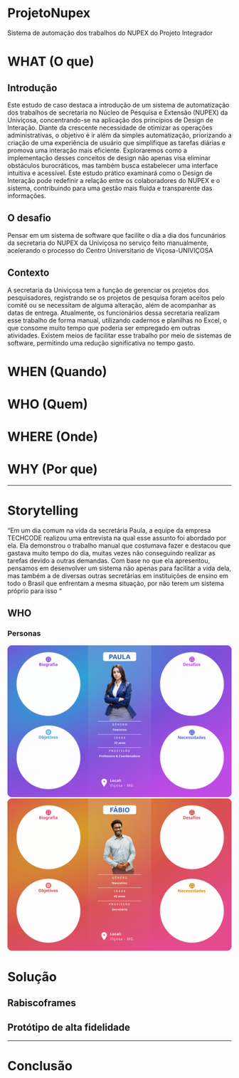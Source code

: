 # ProjetoNupex
Sistema de automação dos trabalhos do NUPEX do Projeto Integrador

# WHAT (O que)
## Introdução
Este estudo de caso destaca a introdução de um sistema de automatização dos trabalhos de secretaria no Núcleo de Pesquisa e Extensão (NUPEX) da Univiçosa, concentrando-se na aplicação dos princípios de Design de Interação. Diante da crescente necessidade de otimizar as operações administrativas, o objetivo é ir além da simples automatização, priorizando a criação de uma experiência de usuário que simplifique as tarefas diárias e promova uma interação mais eficiente.
Exploraremos como a implementação desses conceitos de design não apenas visa eliminar obstáculos burocráticos, mas também busca estabelecer uma interface intuitiva e acessível. Este estudo prático examinará como o Design de Interação pode redefinir a relação entre os colaboradores do NUPEX e o sistema, contribuindo para uma gestão mais fluida e transparente das informações.
## O desafio
Pensar em um sistema de software que facilite o dia a dia dos funcunários da secretaria do NUPEX da Univiçosa no serviço feito manualmente, acelerando o processo do Centro Universitario de Viçosa-UNIVIÇOSA
## Contexto
A secretaria da Univiçosa tem a função de gerenciar os projetos dos pesquisadores, registrando se os projetos de pesquisa foram aceitos pelo comitê ou se necessitam de alguma alteração, além de acompanhar as datas de entrega. Atualmente, os funcionários dessa secretaria realizam esse trabalho de forma manual, utilizando cadernos e planilhas no Excel, o que consome muito tempo que poderia ser empregado em outras atividades.
Existem meios de facilitar esse trabalho por meio de sistemas de software, permitindo uma redução significativa no tempo gasto.
# WHEN (Quando)

# WHO (Quem)

# WHERE (Onde)

# WHY (Por que)

---

# Storytelling
“Em um dia comum na vida da secretária Paula, a equipe da empresa TECHCODE realizou uma entrevista na qual esse assunto foi abordado por ela. Ela demonstrou o trabalho manual que costumava fazer e destacou que gastava muito tempo do dia, muitas vezes não conseguindo realizar as tarefas devido a outras demandas. Com base no que ela apresentou, pensamos em desenvolver um sistema não apenas para facilitar a vida dela, mas também a de diversas outras secretárias em instituições de ensino em todo o Brasil que enfrentam a mesma situação, por não terem um sistema próprio para isso “
## WHO
### Personas
![Persona Paula](Frame1.png)
![Persona Fábio](Frame2.png)

# Solução
## Rabiscoframes

## Protótipo de alta fidelidade

---
# Conclusão
